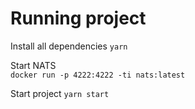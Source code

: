 # Running project

Install all dependencies
`yarn`

Start NATS  
`docker run -p 4222:4222 -ti nats:latest`

Start project
`yarn start`